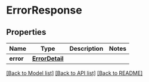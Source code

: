 # ErrorResponse

## Properties
Name | Type | Description | Notes
------------ | ------------- | ------------- | -------------
**error** | [**ErrorDetail**](ErrorDetail.md) |  | 

[[Back to Model list]](../README.md#documentation-for-models) [[Back to API list]](../README.md#documentation-for-api-endpoints) [[Back to README]](../README.md)


